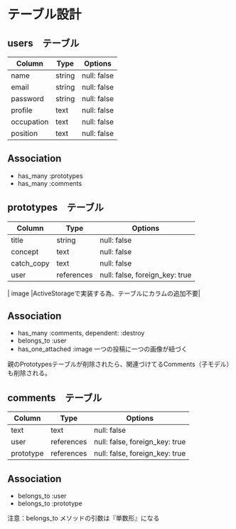 # テーブル設計

## users　テーブル

| Column     | Type   | Options     |
| ---------- | ------ | ----------- |
| name       | string | null: false |
| email      | string | null: false |
| password   | string | null: false |
| profile    | text   | null: false |
| occupation | text   | null: false |
| position   | text   | null: false |


## Association

- has_many :prototypes
- has_many :comments


## prototypes　テーブル

| Column     | Type      | Options                        |
| ---------- | ------    | ------------------------------ |
| title      | string    | null: false                    |
| concept    | text      | null: false                    |
| catch_copy | text      | null: false                    |
| user       |references | null: false, foreign_key: true |


| image      |ActiveStorageで実装する為、テーブルにカラムの追加不要|

## Association

- has_many :comments, dependent: :destroy
- belongs_to :user
- has_one_attached :image 一つの投稿に一つの画像が紐づく

親のPrototypesテーブルが削除されたら、関連づけてるComments（子モデル）も削除される。

## comments　テーブル

| Column     | Type      | Options                        |
| ---------- | ------    | ------------------------------ |
| text       | text      | null: false                    |
| user       |references | null: false, foreign_key: true |
| prototype  |references | null: false, foreign_key: true |

## Association

- belongs_to :user
- belongs_to :prototype


注意：belongs_to メソッドの引数は『単数形』になる